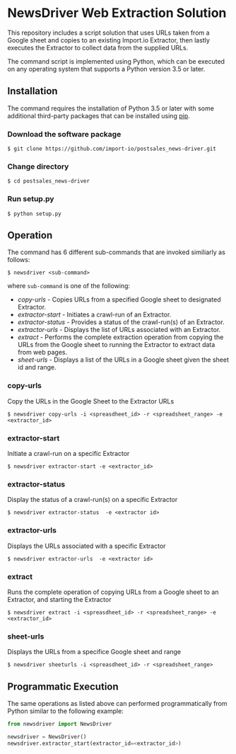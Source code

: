 # NewsDriver Web Extraction Solution

This repository includes a script solution that uses URLs taken from a Google sheet
and copies to an existing Import.io Extractor, then lastly executes the Extractor
to collect data from the supplied URLs.

The command script is implemented using Python, which can be executed on any
operating system that supports a Python version 3.5 or later.

## Installation

The command requires the installation of Python 3.5 or later with some additional
third-party packages that can be installed using [pip](https://pip.pypa.io/en/stable/).


### Download the software package

```
$ git clone https://github.com/import-io/postsales_news-driver.git
```

### Change directory

```
$ cd postsales_news-driver
```

### Run setup.py

```
$ python setup.py
```

## Operation

The command has 6 different sub-commands that are invoked similiarly as follows:

```
$ newsdriver <sub-command>
```

where `sub-command` is one of the following:

- _copy-urls_ - Copies URLs from a specified Google sheet to designated Extractor.
- _extractor-start_ - Initiates a crawl-run of an Extractor.
- _extractor-status_ - Provides a status of the crawl-run(s) of an Extractor.
- _extractor-urls_ - Displays the list of URLs associated with an Extractor.
- _extract_ - Performs the complete extraction operation from copying the URLs from the Google
sheet to running the Extractor to extract data from web pages.
- _sheet-urls_ - Displays a list of the URLs in a Google sheet given the sheet id and range.

### copy-urls

Copy the URLs in the Google Sheet to the Extractor URLs

```
$ newsdriver copy-urls -i <spreasdheet_id> -r <spreadsheet_range> -e <extractor_id>
```

### extractor-start

Initiate a crawl-run on a specific Extractor

```
$ newsdriver extractor-start -e <extractor_id>
```

### extractor-status

Display the status of a crawl-run(s) on a specific Extractor

```
$ newsdriver extractor-status  -e <extractor id>
```

### extractor-urls

Displays the URLs associated with a specific Extractor

```
$ newsdriver extractor-urls  -e <extractor id>
```

### extract

Runs the complete operation of copying URLs from a Google sheet to an Extractor, and starting the Extractor

```
$ newsdriver extract -i <spreasdheet_id> -r <spreadsheet_range> -e <extractor_id>
```

### sheet-urls

Displays the URLs from a specifice Google sheet and range

```
$ newsdriver sheeturls -i <spreasdheet_id> -r <spreadsheet_range>
```

## Programmatic Execution

The same operations as listed above can performed programmatically from Python similar to the following
example:

```python
from newsdriver import NewsDriver

newsdriver = NewsDriver()
newsdriver.extractor_start(extractor_id=<extractor_id>)

```
